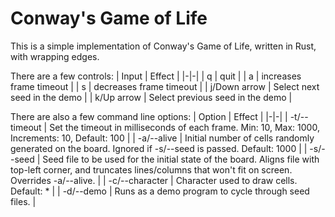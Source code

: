 # Conway's Game of Life

This is a simple implementation of Conway's Game of Life, written in Rust, with wrapping edges.

There are a few controls:
| Input | Effect |
|-|-|
| q | quit |
| a | increases frame timeout |
| s | decreases frame timeout |
| j/Down arrow | Select next seed in the demo |
| k/Up arrow | Select previous seed in the demo |

There are also a few command line options:
| Option | Effect |
|-|-|
| -t/--timeout | Set the timeout in milliseconds of each frame. Min: 10, Max: 1000, Increments: 10, Default: 100 |
| -a/--alive | Initial number of cells randomly generated on the board. Ignored if -s/--seed is passed. Default: 1000 |
| -s/--seed | Seed file to be used for the initial state of the board. Aligns file with top-left corner, and truncates lines/columns that won't fit on screen. Overrides -a/--alive. |
| -c/--character | Character used to draw cells. Default: * |
| -d/--demo | Runs as a demo program to cycle through seed files. |
